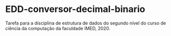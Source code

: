 # EDD-conversor-decimal-binario
Tarefa para a disciplina de estrutura de dados do segundo nível do curso de ciência da computação da faculdade IMED, 2020.
